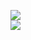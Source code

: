 [![](https://img.shields.io/badge/Made%20With-Github%20Spray-lightgrey.svg?style=for-the-badge&logo=github)](https://github.com/Annihil/github-spray#6131)  
[![](https://i.imgur.com/2DrTn0Z.gif)](https://github.com/Annihil/github-spray)